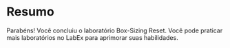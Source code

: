 # Resumo

Parabéns! Você concluiu o laboratório Box-Sizing Reset. Você pode praticar mais laboratórios no LabEx para aprimorar suas habilidades.
